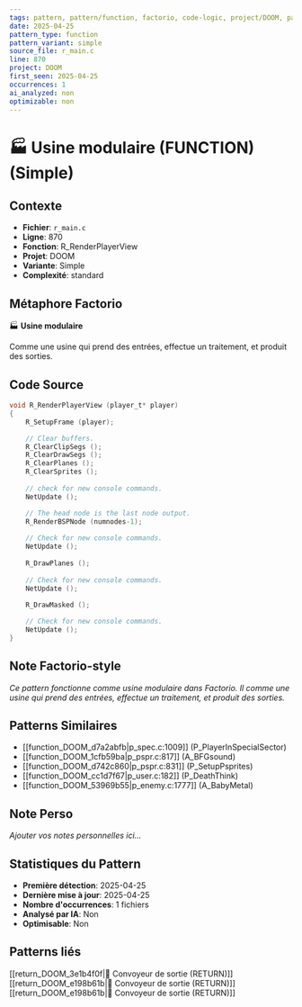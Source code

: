 ```yaml
---
tags: pattern, pattern/function, factorio, code-logic, project/DOOM, pattern/variant/simple
date: 2025-04-25
pattern_type: function
pattern_variant: simple
source_file: r_main.c
line: 870
project: DOOM
first_seen: 2025-04-25
occurrences: 1
ai_analyzed: non
optimizable: non
---
```


# 🏭 Usine modulaire (FUNCTION) (Simple)

## Contexte
- **Fichier**: `r_main.c`
- **Ligne**: 870
- **Fonction**: R_RenderPlayerView
- **Projet**: DOOM
- **Variante**: Simple
- **Complexité**: standard

## Métaphore Factorio
🏭 **Usine modulaire**

Comme une usine qui prend des entrées, effectue un traitement, et produit des sorties.

## Code Source
```c
void R_RenderPlayerView (player_t* player)
{	
    R_SetupFrame (player);

    // Clear buffers.
    R_ClearClipSegs ();
    R_ClearDrawSegs ();
    R_ClearPlanes ();
    R_ClearSprites ();
    
    // check for new console commands.
    NetUpdate ();

    // The head node is the last node output.
    R_RenderBSPNode (numnodes-1);
    
    // Check for new console commands.
    NetUpdate ();
    
    R_DrawPlanes ();
    
    // Check for new console commands.
    NetUpdate ();
    
    R_DrawMasked ();

    // Check for new console commands.
    NetUpdate ();				
}
```

## Note Factorio-style
*Ce pattern fonctionne comme usine modulaire dans Factorio. Il comme une usine qui prend des entrées, effectue un traitement, et produit des sorties.*

## Patterns Similaires
- [[function_DOOM_d7a2abfb|p_spec.c:1009]] (P_PlayerInSpecialSector)
- [[function_DOOM_1cfb59ba|p_pspr.c:817]] (A_BFGsound)
- [[function_DOOM_d742c860|p_pspr.c:831]] (P_SetupPsprites)
- [[function_DOOM_cc1d7f67|p_user.c:182]] (P_DeathThink)
- [[function_DOOM_53969b55|p_enemy.c:1777]] (A_BabyMetal)

## Note Perso
*Ajouter vos notes personnelles ici...*

## Statistiques du Pattern
- **Première détection**: 2025-04-25
- **Dernière mise à jour**: 2025-04-25
- **Nombre d'occurrences**: 1 fichiers
- **Analysé par IA**: Non
- **Optimisable**: Non

## Patterns liés
[[return_DOOM_3e1b4f0f|🚚 Convoyeur de sortie (RETURN)]]
[[return_DOOM_e198b61b|🚚 Convoyeur de sortie (RETURN)]]
[[return_DOOM_e198b61b|🚚 Convoyeur de sortie (RETURN)]]
